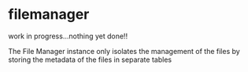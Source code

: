 # filemanager

work in progress...nothing yet done!!

The File Manager instance only isolates the management of the files by storing the metadata of the files
in separate tables
